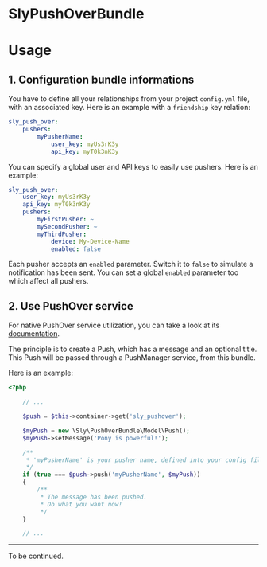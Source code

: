 SlyPushOverBundle
====================

# Usage

## 1. Configuration bundle informations

You have to define all your relationships from your project `config.yml` file,
with an associated key. Here is an example with a `friendship` key relation:

```yaml
sly_push_over:
    pushers:
        myPusherName:
            user_key: myUs3rK3y
            api_key: myT0k3nK3y
```

You can specify a global user and API keys to easily use pushers. Here is an example:

```yaml
sly_push_over:
    user_key: myUs3rK3y
    api_key: myT0k3nK3y
    pushers:
        myFirstPusher: ~
        mySecondPusher: ~
        myThirdPusher:
            device: My-Device-Name
            enabled: false
```

Each pusher accepts an `enabled` parameter. Switch it to `false` to simulate a
notification has been sent. You can set a global `enabled` parameter too which affect
all pushers.

## 2. Use PushOver service

For native PushOver service utilization, you can take a look  at its
[documentation](https://github.com/Ph3nol/PushOver/blob/master/README.md).

The principle is to create a Push, which has a message and an optional title.
This Push will be passed through a PushManager service, from this bundle.

Here is an example:

```php
<?php

    // ...

    $push = $this->container->get('sly_pushover');

    $myPush = new \Sly\PushOverBundle\Model\Push();
    $myPush->setMessage('Pony is powerful!');

    /**
     * 'myPusherName' is your pusher name, defined into your config file.
     */
    if (true === $push->push('myPusherName', $myPush))
    {
        /**
         * The message has been pushed.
         * Do what you want now!
         */
    }

    // ...
```

-----

To be continued.